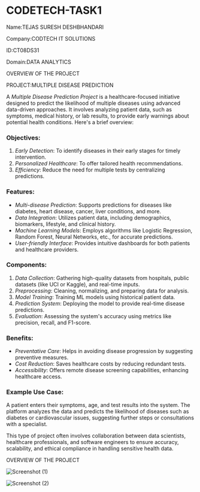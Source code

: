 # CODETECH-TASK1

Name:TEJAS SURESH DESHBHANDARI

Company:CODTECH IT SOLUTIONS

ID:CT08DS31

Domain:DATA ANALYTICS





OVERVIEW OF THE PROJECT

PROJECT:MULTIPLE DISEASE PREDICTION


A *Multiple Disease Prediction Project* is a healthcare-focused initiative designed to predict the likelihood of multiple diseases using advanced data-driven approaches. It involves analyzing patient data, such as symptoms, medical history, or lab results, to provide early warnings about potential health conditions. Here's a brief overview:

### Objectives:
1. *Early Detection*: To identify diseases in their early stages for timely intervention.
2. *Personalized Healthcare*: To offer tailored health recommendations.
3. *Efficiency*: Reduce the need for multiple tests by centralizing predictions.

### Features:
- *Multi-disease Prediction*: Supports predictions for diseases like diabetes, heart disease, cancer, liver conditions, and more.
- *Data Integration*: Utilizes patient data, including demographics, biomarkers, lifestyle, and clinical history.
- *Machine Learning Models*: Employs algorithms like Logistic Regression, Random Forest, Neural Networks, etc., for accurate predictions.
- *User-friendly Interface*: Provides intuitive dashboards for both patients and healthcare providers.

### Components:
1. *Data Collection*: Gathering high-quality datasets from hospitals, public datasets (like UCI or Kaggle), and real-time inputs.
2. *Preprocessing*: Cleaning, normalizing, and preparing data for analysis.
3. *Model Training*: Training ML models using historical patient data.
4. *Prediction System*: Deploying the model to provide real-time disease predictions.
5. *Evaluation*: Assessing the system's accuracy using metrics like precision, recall, and F1-score.

### Benefits:
- *Preventative Care*: Helps in avoiding disease progression by suggesting preventive measures.
- *Cost Reduction*: Saves healthcare costs by reducing redundant tests.
- *Accessibility*: Offers remote disease screening capabilities, enhancing healthcare access.

### Example Use Case:
A patient enters their symptoms, age, and test results into the system. The platform analyzes the data and predicts the likelihood of diseases such as diabetes or cardiovascular issues, suggesting further steps or consultations with a specialist.

This type of project often involves collaboration between data scientists, healthcare professionals, and software engineers to ensure accuracy, scalability, and ethical compliance in handling sensitive health data.






OVERVIEW OF THE PROJECT



![Screenshot (1)](https://github.com/user-attachments/assets/3d7a045f-ea40-4454-8634-f663fe531c1a)




![Screenshot (2)](https://github.com/user-attachments/assets/db49695e-eb41-4d50-af63-e28bbbf43011)

